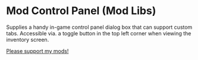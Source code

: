 # Mod Control Panel (Mod Libs)

Supplies a handy in-game control panel dialog box that can support custom tabs. Accessible via. a toggle button in the top left corner when viewing the inventory screen.

[Please support my mods!](https://forums.terraria.org/index.php?threads/hamstars-mods-past-present-and-future.63713/)

